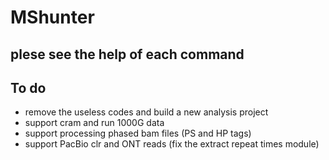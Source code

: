 # MShunter
## plese see the help of each command


## To do
* remove the useless codes and build a new analysis project
* support cram and run 1000G data 
* support processing phased bam files (PS and HP tags)
* support PacBio clr and ONT reads (fix the extract repeat times module)
